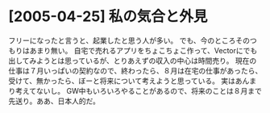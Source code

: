 # [2005-04-25] 私の気合と外見


フリーになったと言うと、起業したと思う人が多い。
でも、今のところそのつもりはあまり無い。
自宅で売れるアプリをちょこちょこ作って、Vectorにでも出してみようとは思っているが、とりあえずの収入の中心は時間売り。
現在の仕事は７月いっぱいの契約なので、終わったら、８月は在宅の仕事があったら、受けて、無かったら、ぼーと将来について考えようと思っている。
実はあんまり考えてないし。
GW中もいろいろやることがあるので、将来のことは８月まで先送り。ああ、日本人的だ。

